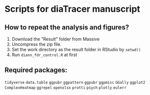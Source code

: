 # Scripts for diaTracer manuscript

## How to repeat the analysis and figures?
1. Download the "Result" folder from Massive
2. Uncompress the zip file.
3. Set the work directory as the result folder in RStudio by `setwd()`
4. Run `diann_fdr_control.R` at first

## Required packages:
`tidyverse` `data.table` `ggpubr` `ggpattern` `ggpubr` `ggpmisc` `GGally` `ggplot2` `ComplexHeatmap` `ggrepel` `openxlsx` `protti` `psych` `plotly` `eulerr`
